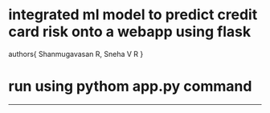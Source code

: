 # integrated ml model to predict credit card risk onto a webapp using flask

authors{
Shanmugavasan R,
Sneha V R
}
# run using pythom app.py command
-------------------------
